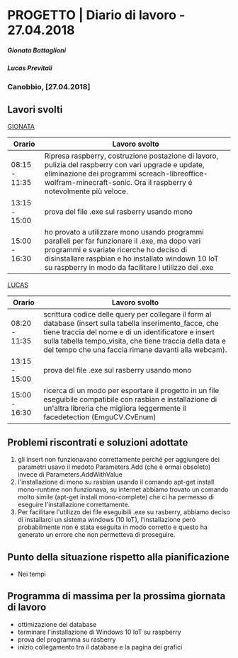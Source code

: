 # PROGETTO | Diario di lavoro - 27.04.2018
##### Gionata Battaglioni
##### Lucas Previtali
### Canobbio, [27.04.2018]

## Lavori svolti


 [GIONATA](https://github.com/GioBat)

| Orario        | Lavoro svolto                                                |
| ------------- | ------------------------------------------------------------ |
| 08:15 - 11:35 | Ripresa raspberry, costruzione postazione di lavoro, pulizia del raspberry con vari upgrade e update, eliminazione dei programmi screach-libreoffice-wolfram-minecraft-sonic. Ora il raspberry é notevolmente più veloce. |
| 13:15 - 15:00 | prova del file .exe sul rasberry usando mono |
| 15:00 - 16:30 | ho provato a utilizzare mono usando programmi paralleli per far funzionare il .exe, ma dopo vari programmi e svariate ricerche ho deciso di disinstallare raspbian e ho installato windown 10 IoT su raspberry in modo da facilitare l utilizzo dei .exe |


[LUCAS](https://github.com/lucasprevitali)


| Orario        | Lavoro svolto |
| ------------- | ------------- |
| 08:20 - 11:35 | scrittura codice delle query per collegare il form al database (insert sulla tabella inserimento_facce, che tiene traccia del nome e di un identificatore e insert sulla tabella tempo_visita, che tiene traccia della data e del tempo che una faccia rimane davanti alla webcam). |
| 13:15 - 15:00 | prova del file .exe sul rasberry usando mono |
| 15:00 - 16:30 | ricerca di un modo per esportare il progetto in un file eseguibile compatibile con rasbian e installazione di un'altra libreria che migliora leggermente il facedetection (EmguCV.CvEnum) |



##  Problemi riscontrati e soluzioni adottate
1. gli insert non funzionavano correttamente perché per aggiungere dei parametri usavo il medoto Parameters.Add (che è ormai obsoleto) invece di Parameters.AddWithValue
2. l'installazione di mono su rasbian usando il comando apt-get install mono-runtime non funzionava, su internet abbiamo trovato un comando molto simile (apt-get install mono-complete) che ci ha permesso di eseguire l'installazione correttamente.
3. Per facilitare l'utilizzo dei file eseguibili .exe su rasberry, abbiamo deciso di installarci un sistema windows (10 IoT), l'installazione però probabilmente non è stata eseguita in modo corretto e questo ha generato un errore che non permetteva di proseguire.

##  Punto della situazione rispetto alla pianificazione
- Nei tempi

## Programma di massima per la prossima giornata di lavoro
- ottimizazione del database
- terminare l'installazione di Windows 10 IoT su raspberry
- prova del programma su rasberry
- inizio collegamento tra il database e la pagina dei grafici
